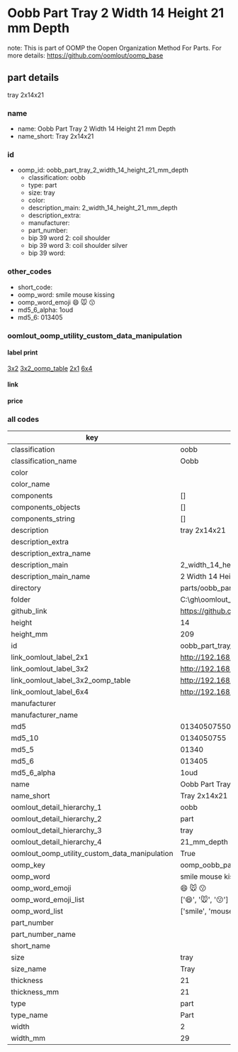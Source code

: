 # Oobb Part Tray 2 Width 14 Height 21 mm Depth  

note: This is part of OOMP the Oopen Organization Method For Parts. For more details: https://github.com/oomlout/oomp_base

##  part details
  



tray 2x14x21



### name
* name: Oobb Part Tray 2 Width 14 Height 21 mm Depth
* name_short: Tray 2x14x21 
### id
* oomp_id: oobb_part_tray_2_width_14_height_21_mm_depth
  * classification: oobb
  * type: part
  * size: tray
  * color: 
  * description_main: 2_width_14_height_21_mm_depth
  * description_extra: 
  * manufacturer: 
  * part_number: 
  * bip 39 word 2: coil shoulder
  * bip 39 word 3: coil shoulder silver
  * bip 39 word: 

### other_codes
* short_code: 
* oomp_word: smile mouse kissing
* oomp_word_emoji :smile: :mouse: :kissing:
* md5_6_alpha: 1oud
* md5_6: 013405






### oomlout_oomp_utility_custom_data_manipulation
#### label print
[3x2](http://192.168.1.245:1112/?label=oomp%201oud)
[3x2_oomp_table](http://192.168.1.108:1112/?label=oomp%201oud)
[2x1](http://192.168.1.242:1112/?label=oomp%201oud)
[6x4](http://192.168.1.55:1112/?label=oomp%201oud)    

#### link

                              

#### price







### all codes 
| key | value |  
| --- | --- |  
| classification | oobb |  
| classification_name | Oobb |  
| color |  |  
| color_name |  |  
| components | [] |  
| components_objects | [] |  
| components_string | [] |  
| description | tray 2x14x21 |  
| description_extra |  |  
| description_extra_name |  |  
| description_main | 2_width_14_height_21_mm_depth |  
| description_main_name | 2 Width 14 Height 21 mm Depth |  
| directory | parts/oobb_part_tray_2_width_14_height_21_mm_depth |  
| folder | C:\gh\oomlout_oobb_version_4_generated_parts\parts\oobb_part_tray_2_width_14_height_21_mm_depth |  
| github_link | https://github.com/oomlout/oomlout_oomp_part_src/tree/main/parts/oobb_part_tray_2_width_14_height_21_mm_depth |  
| height | 14 |  
| height_mm | 209 |  
| id | oobb_part_tray_2_width_14_height_21_mm_depth |  
| link_oomlout_label_2x1 | http://192.168.1.242:1112/?label=oomp%201oud |  
| link_oomlout_label_3x2 | http://192.168.1.245:1112/?label=oomp%201oud |  
| link_oomlout_label_3x2_oomp_table | http://192.168.1.108:1112/?label=oomp%201oud |  
| link_oomlout_label_6x4 | http://192.168.1.55:1112/?label=oomp%201oud |  
| manufacturer |  |  
| manufacturer_name |  |  
| md5 | 013405075507dd57a117449d91b1b96a |  
| md5_10 | 0134050755 |  
| md5_5 | 01340 |  
| md5_6 | 013405 |  
| md5_6_alpha | 1oud |  
| name | Oobb Part Tray 2 Width 14 Height 21 mm Depth |  
| name_short | Tray 2x14x21  |  
| oomlout_detail_hierarchy_1 | oobb |  
| oomlout_detail_hierarchy_2 | part |  
| oomlout_detail_hierarchy_3 | tray |  
| oomlout_detail_hierarchy_4 | 21_mm_depth |  
| oomlout_oomp_utility_custom_data_manipulation | True |  
| oomp_key | oomp_oobb_part_tray_2_width_14_height_21_mm_depth |  
| oomp_word | smile mouse kissing |  
| oomp_word_emoji | :smile: :mouse: :kissing: |  
| oomp_word_emoji_list | [':smile:', ':mouse:', ':kissing:'] |  
| oomp_word_list | ['smile', 'mouse', 'kissing'] |  
| part_number |  |  
| part_number_name |  |  
| short_name |  |  
| size | tray |  
| size_name | Tray |  
| thickness | 21 |  
| thickness_mm | 21 |  
| type | part |  
| type_name | Part |  
| width | 2 |  
| width_mm | 29 |  
